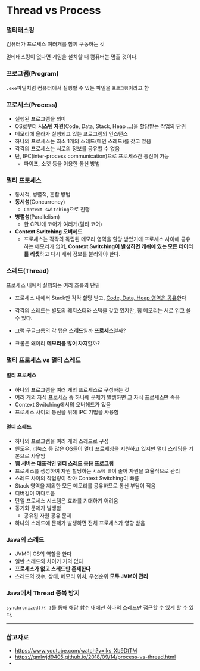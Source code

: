 # Thread vs Process

### 멀티태스킹

컴퓨터가 프로세스 여러개를 함께 구동하는 것

멀티태스킹이 없다면 게임을 설치할 때 컴퓨터는 멈출 것이다.

### 프로그램(Program)

`.exe`파일처럼 컴퓨터에서 실행할 수 있는 파일을 `프로그램`이라고 함  


### 프로세스(Process)

- 실행된 프로그램을 의미
- OS로부터 **시스템 자원**(Code, Data, Stack, Heap ...)을 할당받는 작업의 단위
- 메모리에 올라가 실행되고 있는 프로그램의 인스턴스
- 하나의 프로세스는 최소 1개의 스레드(메인 스레드)를 갖고 있음
- 각각의 프로세스는 서로의 정보를 공유할 수 없음
- 단, IPC(inter-process communication)으로 프로세스간 통신이 가능
  - 파이프, 소켓 등을 이용한 통신 방법  
    

### 멀티 프로세스

- 동시적, 병렬적, 혼합 방법
- **동시성**(Concurrency)
  - `Context switching`으로 진행
- **병렬성**(Parallelism)
  - 한 CPU에 코어가 여러개(멀티 코어)
- **Context Switching  오버헤드**
  - 프로세스는 각각의 독립된 메모리 영역을 할당 받았기에 프로세스 사이에 공유하는 메모리가 없어, **Context Switching이 발생하면 캐쉬에 있는 모든 데이터를 리셋**하고 다시 캐쉬 정보를 불러와야 한다.  
    

### 스레드(Thread)

프로세스 내에서 실행되는 여러 흐름의 단위

- 프로세스 내에서 Stack만 각각 할당 받고, <u>Code, Data, Heap 영역은 공유</u>한다
- 각각의 스레드는 별도의 레지스터와 스택을 갖고 있지만, 힙 메모리는 서로 읽고 쓸 수 있다.



- 그럼 구글크롬의 각 탭은 **스레드**일까 **프로세스**일까?
- 크롬은 왜이리 **메모리를 많이 차지**할까?  

  

### 멀티 프로세스 vs 멀티 스레드

#### 멀티 프로세스

- 하나의 프로그램을 여러 개의 프로세스로 구성하는 것
- 여러 개의 자식 프로세스 중 하나에 문제가 발생하면 그 자식 프로세스만 죽음
- Context Switching에서의 오버헤드가 있음
- 프로세스 사이의 통신을 위해 IPC 기법을 사용함

#### 멀티 스레드

- 하나의 프로그램을 여러 개의 스레드로 구성
- 윈도우, 리눅스 등 많은 OS들이 멀티 프로세싱을 지원하고 있지만 멀티 스레딩을 기본으로 사욯암
- **웹 서버는 대표적인 멀티 스레드 응용 프로그램**
- 프로세스를 생성하여 자원 할당하는 `시스템 콜`이 줄어 자원을 효율적으로 관리
- 스레드 사이의 작업량이 작아 Context Switching이 빠름
- Stack 영역을 제외한 모든 메모리를 공유하므로 통신 부담이 적음
- 디버깅이 까다로움
- 단일 프로세스 시스템은 효과를 기대하기 어려움
- 동기화 문제가 발생함
  - 공유된 자원 공유 문제
- 하나의 스레드에 문제가 발생하면 전체 프로세스가 영향 받음



### Java의 스레드

- JVM이 OS의 역할을 한다
- 일반 스레드와 차이가 거의 없다
- **프로세스가 없고 스레드만 존재한다**
- 스레드의 갯수, 상태, 메모리 위치, 우선순위 **모두 JVM이 관리**



### Java에서 Thread 중복 방지

`synchronized(){ }`를 통해 해당 함수 내에선 하나의 스레드만 접근할 수 있게 할 수 있다.

---

### 참고자료

- https://www.youtube.com/watch?v=iks_Xb9DtTM
- https://gmlwjd9405.github.io/2018/09/14/process-vs-thread.html
- 